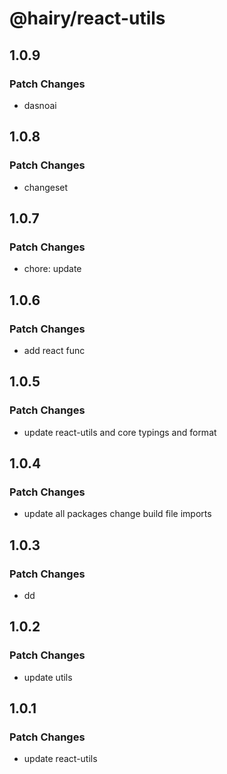 # @hairy/react-utils

## 1.0.9

### Patch Changes

- dasnoai

## 1.0.8

### Patch Changes

- changeset

## 1.0.7

### Patch Changes

- chore: update

## 1.0.6

### Patch Changes

- add react func

## 1.0.5

### Patch Changes

- update react-utils and core typings and format

## 1.0.4

### Patch Changes

- update all packages change build file imports

## 1.0.3

### Patch Changes

- dd

## 1.0.2

### Patch Changes

- update utils

## 1.0.1

### Patch Changes

- update react-utils

